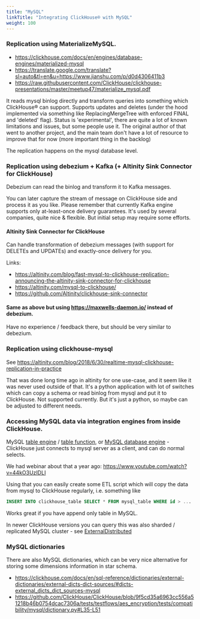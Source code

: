 ```yaml
---
title: "MySQL"
linkTitle: "Integrating ClickHouse® with MySQL"
weight: 100
---
```


### Replication using MaterializeMySQL.

- https://clickhouse.com/docs/en/engines/database-engines/materialized-mysql
- https://translate.google.com/translate?sl=auto&tl=en&u=https://www.jianshu.com/p/d0d4306411b3
- https://raw.githubusercontent.com/ClickHouse/clickhouse-presentations/master/meetup47/materialize_mysql.pdf

It reads mysql binlog directly and transform queries into something which ClickHouse® can support. Supports updates and deletes (under the hood implemented via something like ReplacingMergeTree with enforced FINAL and 'deleted' flag). Status is 'experimental', there are quite a lot of known limitations and issues, but some people use it. The original author of that went to another project, and the main team don't have a lot of resource to improve that for now (more important thing in the backlog)

The replication happens on the mysql database level.

### Replication using debezium + Kafka (+ Altinity Sink Connector for ClickHouse)

Debezium can read the binlog and transform it to Kafka messages. 

You can later capture the stream of message on ClickHouse side and process it as you like.
Please remember that currently Kafka engine supports only at-least-once delivery guarantees.
It's used by several companies, quite nice & flexible. But initial setup may require some efforts.

#### Altinity Sink Connector for ClickHouse

Can handle transformation of debezium messages (with support for DELETEs and UPDATEs) and exactly-once delivery for you. 

Links:
* https://altinity.com/blog/fast-mysql-to-clickhouse-replication-announcing-the-altinity-sink-connector-for-clickhouse
* https://altinity.com/mysql-to-clickhouse/
* https://github.com/Altinity/clickhouse-sink-connector

#### Same as above but using https://maxwells-daemon.io/ instead of debezium.

Have no experience / feedback there, but should be very similar to debezium.

### Replication using clickhouse-mysql

See https://altinity.com/blog/2018/6/30/realtime-mysql-clickhouse-replication-in-practice

That was done long time ago in altinity for one use-case, and it seem like it was never used outside of that.
It's a python application with lot of switches which can copy a schema or read binlog from mysql and put it to ClickHouse.
Not supported currently. But it's just a python, so maybe can be adjusted to different needs.

### Accessing MySQL data via integration engines from inside ClickHouse.

MySQL [table engine](https://clickhouse.com/docs/en/engines/table-engines/integrations/mysql/) / [table function](https://clickhouse.com/docs/en/sql-reference/table-functions/mysql/), or [MySQL database engine](https://clickhouse.com/docs/en/engines/database-engines/mysql/) - ClickHouse just connects to mysql server as a client, and can do normal selects.

We had webinar about that a year ago: https://www.youtube.com/watch?v=44kO3UzIDLI

Using that you can easily create some ETL script which will copy the data from mysql to ClickHouse regularly, i.e. something like

```sql
INSERT INTO clickhouse_table SELECT * FROM mysql_table WHERE id > ...
```

Works great if you have append only table in MySQL.

In newer ClickHouse versions you can query this was also sharded / replicated MySQL cluster - see [ExternalDistributed](https://clickhouse.com/docs/en/engines/table-engines/integrations/ExternalDistributed/)


### MySQL dictionaries

There are also MySQL dictionaries, which can be very nice alternative for storing some dimensions information in star schema.

- https://clickhouse.com/docs/en/sql-reference/dictionaries/external-dictionaries/external-dicts-dict-sources/#dicts-external_dicts_dict_sources-mysql
- https://github.com/ClickHouse/ClickHouse/blob/9f5cd35a6963cc556a51218b46b0754dcac7306a/tests/testflows/aes_encryption/tests/compatibility/mysql/dictionary.py#L35-L51
